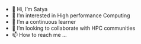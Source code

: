- 👋 Hi, I’m Satya
- 👀 I’m interested in High performance Computing
- 🌱 I’m a continuous learner
- 💞️ I’m looking to collaborate with HPC communities
- 📫 How to reach me ...

<!---
pvsatyan/pvsatyan is a ✨ special ✨ repository because its `README.md` (this file) appears on your GitHub profile.
You can click the Preview link to take a look at your changes.
--->
